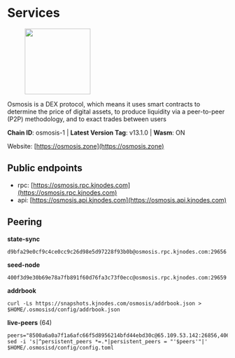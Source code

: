 # Services

<figure><img src="https://raw.githubusercontent.com/kj89/testnet_manuals/main/pingpub/logos/osmosis.png" width="150" alt=""><figcaption></figcaption></figure>

Osmosis is a DEX protocol, which means it uses smart contracts  to determine the price of digital assets, to produce liquidity  via a peer-to-peer (P2P) methodology, and to exact trades between users

**Chain ID**: osmosis-1 | **Latest Version Tag**: v13.1.0 | **Wasm**: ON

Website: [https://osmosis.zone](https://osmosis.zone)


## Public endpoints

* rpc: [https://osmosis.rpc.kjnodes.com](https://osmosis.rpc.kjnodes.com)
* api: [https://osmosis.api.kjnodes.com](https://osmosis.api.kjnodes.com)

## Peering

**state-sync**

```
d9bfa29e0cf9c4ce0cc9c26d98e5d97228f93b0b@osmosis.rpc.kjnodes.com:29656
```

**seed-node**

```
400f3d9e30b69e78a7fb891f60d76fa3c73f0ecc@osmosis.rpc.kjnodes.com:29659
```

**addrbook**
```
curl -Ls https://snapshots.kjnodes.com/osmosis/addrbook.json > $HOME/.osmosisd/config/addrbook.json
```

**live-peers** (64)
```
peers="8500a6a0a7f1a6afc66f5d8956214bfd44ebd30c@65.109.53.142:26856,406f64a8d601e34d7311fd61ec87b0c7028bd230@138.201.23.39:46656,e153cc49052d67280dfdd6d660f3d98622905850@209.133.193.74:26656,74e8ba742d8312c250f3237c8c8f3f951c01f9df@95.216.4.104:2003,42f42a4b3527b927d5002d45abd37f66ecdd4861@51.178.74.75:16656,1c02ae0be21e3b08d9beadf91c26aec4193d2659@135.181.22.238:26656,fe7f212c0eb34723af686463da90d965c5bb22bc@51.159.2.22:26656,071ae914b06e14148a6286a0fa087c797336f043@34.105.246.121:26656,bfb67b2ae345955d6bc0991450120669c683386e@149.56.25.66:26656,729219c108c059824ea9a17c09d11adc99226db4@66.172.36.139:36656,d9bfa29e0cf9c4ce0cc9c26d98e5d97228f93b0b@65.109.88.38:29656,d589eb77d7dfebec659ce8bce9f903250301c8ba@116.202.216.57:26656,b3bcf4abf9ca2e831e29c633b9c598c5178d0045@5.9.142.62:26656,e81c3c20833cfb5d652a9c842c9f1c8b1835479d@108.61.190.21:26656,7de231d5c75feb810a9196fa2a3e83e0576c88a9@212.95.53.152:26656,109a931b50509bdde3fae8c470138582ca1bb650@147.135.54.57:26656,be930386104083882c7e491d60584e15c101c1da@178.128.156.131:26656,30e9432879d5b0976b88e52120dc12338e40fc33@65.108.108.176:26656,1528ce3b88d859f2f8c4160d9b155ecea5177a2e@142.132.146.105:26656,43785e5ffd8783393ea8094f77efcee5bdbcdce3@78.141.244.18:26656,42745690b41f6a7515c4a87d88efda2e82b55b76@78.46.94.183:26656,4124dec2db38c7fd7564c819d7921e8a679af9ce@47.240.17.20:29656,f4b811759e55f665180545ad5e1b42573f660861@135.181.181.251:26656,407267ac44b20a0a4258d0bbca1c9f657bf88d08@74.118.143.19:26656,724cef11bbe866269b3d67f7dd5ea539cc4096bf@198.244.164.186:26656,20913e92e8b9ea2d80ad34edd9b52e97886cf616@54.37.30.181:26656,ba670b12f8771a0615907e7d26981970dffb3872@34.243.243.221:26656,72cd15ffcfd844985ccd14789a163a986ef82471@34.245.3.161:26656,0660d18b65340a55514f240dd517282ca286f169@176.9.28.62:26656,f67dde244467670d0cbd93a71ec1d6fd9c99c528@93.115.29.37:26656,b8450ac06ab8ccac21b21bbbba8ea3751a479291@3.91.196.177:26656,ff57203dd2ae45c0098257d1a1f2b313ce565b51@18.217.57.20:26656,62d98cb73edf5ea9193451fe8aa7c1528d36985e@34.95.48.112:26656,ca0481d7013194692c586eb78081fa4f298c6ccf@15.223.57.204:26656,6945be12a7d357a39b9cfbb0018249b234fc4a15@54.241.143.196:26656,53a3f6ea82cb5502c6ecd37d7e15a01a4ccf383f@35.224.167.163:26656,b76068b52bffb03ea585938c747f65c27fd9714e@34.83.76.169:26656,e0fbdbdce6ec8797412751edd00fbaf114c42fad@34.220.226.204:26656,2dda2944be6deab37c6ba82b2cd72b067573ba6f@54.38.45.152:26656,69616555426fbcdb3f02210b325203725ad533c0@135.181.62.31:26656,dc230c6475bdbf3ab64058a37a8de2261b6396eb@74.96.207.58:26822,47e4075978458bfc382630b2a46aabbbbf7977b2@143.198.234.114:26656,a6283307952423c1751431c220d11ed36b61ed84@143.110.237.113:26656,089b0de9671dc3cd00ded782693c03509b78b5d9@13.125.219.197:26656,4e38d3caa1554d7f46a2654fa9997554c13f61f2@95.216.96.61:26656,b56ec345ef591b57ffc8657116f4b045ab6b35fd@188.40.98.155:26656,60a2c89e7253502e93517a026f44a2431cc81230@220.85.113.39:26656,f225f8a168ec794d334d7100994b62e5e7648072@35.234.158.17:26656,569aac51b04607a18696c63035586816dec85511@157.90.213.235:26656,e891d42c31064fb7e0d99839536164473c4905c2@47.156.153.124:31656,32e9d4a7413dd5393c8be004bee68dea683be839@65.21.227.95:2004,c9bf65acffea46ac8368cbe88f679519f7812f3b@18.142.38.209:26656,2736d870197d443e463b4ff4b7b52f1cec920030@45.63.39.14:26656,36fd74857b30513a6339b58e7bf889ab0a8cf57c@34.91.30.41:26656,f9a920a61ee994b12b77178dd5f1fc1ed39b7cd2@142.132.255.49:26656,4d659b7b244a68913bfbdc6c9e7aa1a64391238e@74.118.139.59:26656,b69e57cd6f796ac5d6efb1a834163365c37cbfa8@78.46.69.29:26656,6b1dd134b30aeaeb2f21f33bd2cd0370a2275501@138.68.6.165:26656,82e224c9640048a6513c589e904c0d903bb99f32@74.118.140.23:26656,77bb5fb9b6964d6e861e91c1d55cf82b67d838b5@34.86.74.3:26656,9b1bfb99d9eb04af32510ed8e3eb83c59448662f@95.214.52.220:26656,178c24a6067e5ad07e126337cf1a041b95a20a5a@65.109.36.189:26656,5e9051d2ae7d9be1656a5348ad0916f255b96c73@135.181.214.17:26656,d87b23a8f9134744f2370b069531fcf62e7721c9@65.109.30.119:26656"
sed -i 's|^persistent_peers *=.*|persistent_peers = "'$peers'"|' $HOME/.osmosisd/config/config.toml
```
